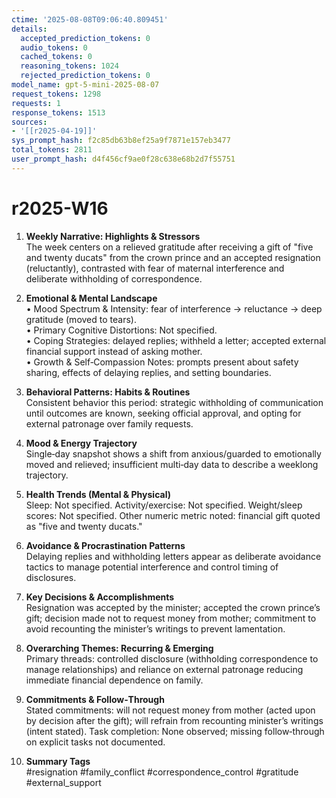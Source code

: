 ```yaml
---
ctime: '2025-08-08T09:06:40.809451'
details:
  accepted_prediction_tokens: 0
  audio_tokens: 0
  cached_tokens: 0
  reasoning_tokens: 1024
  rejected_prediction_tokens: 0
model_name: gpt-5-mini-2025-08-07
request_tokens: 1298
requests: 1
response_tokens: 1513
sources:
- '[[r2025-04-19]]'
sys_prompt_hash: f2c85db63b8ef25a9f7871e157eb3477
total_tokens: 2811
user_prompt_hash: d4f456cf9ae0f28c638e68b2d7f55751
---
```

# r2025-W16

1. **Weekly Narrative: Highlights & Stressors**  
The week centers on a relieved gratitude after receiving a gift of "five and twenty ducats" from the crown prince and an accepted resignation (reluctantly), contrasted with fear of maternal interference and deliberate withholding of correspondence.

2. **Emotional & Mental Landscape**  
• Mood Spectrum & Intensity: fear of interference → reluctance → deep gratitude (moved to tears).  
• Primary Cognitive Distortions: Not specified.  
• Coping Strategies: delayed replies; withheld a letter; accepted external financial support instead of asking mother.  
• Growth & Self‑Compassion Notes: prompts present about safety sharing, effects of delaying replies, and setting boundaries.

3. **Behavioral Patterns: Habits & Routines**  
Consistent behavior this period: strategic withholding of communication until outcomes are known, seeking official approval, and opting for external patronage over family requests.

4. **Mood & Energy Trajectory**  
Single‑day snapshot shows a shift from anxious/guarded to emotionally moved and relieved; insufficient multi‑day data to describe a weeklong trajectory.

5. **Health Trends (Mental & Physical)**  
Sleep: Not specified. Activity/exercise: Not specified. Weight/sleep scores: Not specified. Other numeric metric noted: financial gift quoted as "five and twenty ducats."

6. **Avoidance & Procrastination Patterns**  
Delaying replies and withholding letters appear as deliberate avoidance tactics to manage potential interference and control timing of disclosures.

7. **Key Decisions & Accomplishments**  
Resignation was accepted by the minister; accepted the crown prince’s gift; decision made not to request money from mother; commitment to avoid recounting the minister’s writings to prevent lamentation.

8. **Overarching Themes: Recurring & Emerging**  
Primary threads: controlled disclosure (withholding correspondence to manage relationships) and reliance on external patronage reducing immediate financial dependence on family.

9. **Commitments & Follow‑Through**  
Stated commitments: will not request money from mother (acted upon by decision after the gift); will refrain from recounting minister’s writings (intent stated). Task completion: None observed; missing follow‑through on explicit tasks not documented.

10. **Summary Tags**  
#resignation #family_conflict #correspondence_control #gratitude #external_support